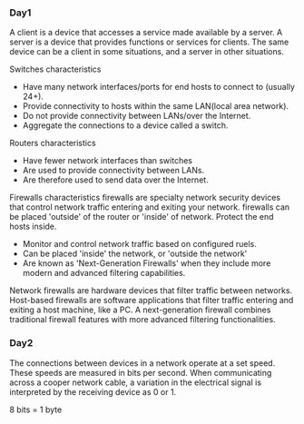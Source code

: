 ### Day1

A client is a device that accesses a service made available by a server.
A server is a device that provides functions or services for clients.
The same device can be a client in some situations, and a server in other situations.

Switches characteristics
- Have many network interfaces/ports for end hosts to connect to (usually 24+).
- Provide connectivity to hosts within the same LAN(local area network).
- Do not provide connectivity between LANs/over the Internet.
- Aggregate the connections to a device called a switch.

Routers characteristics
- Have fewer network interfaces than switches
- Are used to provide connectivity between LANs.
- Are therefore used to send data over the Internet.

 Firewalls characteristics 
firewalls are specialty network security devices that control network traffic entering and exiting your network. firewalls can be placed 'outside' of the router or 'inside' of network. Protect the end hosts inside.
- Monitor and control network traffic based on configured ruels.
- Can be placed 'inside' the network, or 'outside the network'
- Are known as 'Next-Generation Firewalls' when they include more modern and advanced filtering capabilities.

Network firewalls are hardware devices that filter traffic between networks.
Host-based firewalls are software applications that filter traffic entering and exiting a host machine, like a PC.
A next-generation firewall combines traditional firewall features with more advanced filtering functionalities.

### Day2

The connections between devices in a network operate at a set speed.
These speeds are measured in bits per second.
When communicating across a cooper network cable, a variation in the electrical signal is interpreted by the receiving device as 0 or 1.

8 bits = 1 byte
